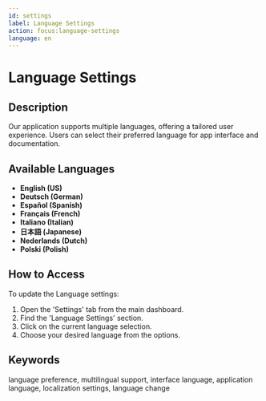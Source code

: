 ```yaml
---
id: settings
label: Language Settings
action: focus:language-settings
language: en
---
```


# Language Settings

## Description
Our application supports multiple languages, offering a tailored user experience. Users can select their preferred language for app interface and documentation.

## Available Languages
- **English (US)**
- **Deutsch (German)**
- **Español (Spanish)**
- **Français (French)**
- **Italiano (Italian)**
- **日本語 (Japanese)**
- **Nederlands (Dutch)**
- **Polski (Polish)**

## How to Access
To update the Language settings:
1. Open the 'Settings' tab from the main dashboard.
2. Find the 'Language Settings' section.
3. Click on the current language selection.
4. Choose your desired language from the options.

## Keywords
language preference, multilingual support, interface language, application language, localization settings, language change
